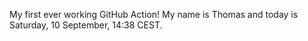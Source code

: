 My first ever working GitHub Action!
My name is Thomas and today is Saturday, 10 September, 14:38 CEST. 
